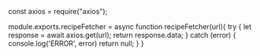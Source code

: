 const axios = require("axios");

module.exports.recipeFetcher = async function recipeFetcher(url){
    try {
        let response = await axios.get(url);
        return response.data;
    } catch (error) {
        console.log('ERROR', error)
        return null;
    }
}